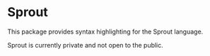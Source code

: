 # Sprout

This package provides syntax highlighting for the Sprout language.

Sprout is currently private and not open to the public.